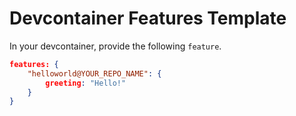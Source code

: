 # Devcontainer Features Template


In your devcontainer, provide the following `feature`.

```json
features: {
    "helloworld@YOUR_REPO_NAME": {
        greeting: "Hello!"
    }
}
```

